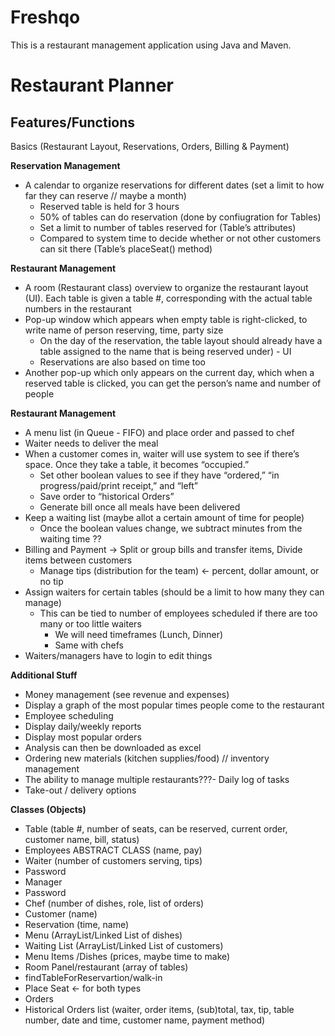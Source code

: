 # Freshqo
This is a restaurant management application using Java and Maven.

# Restaurant Planner

## Features/Functions


Basics (Restaurant Layout, Reservations, Orders, Billing & Payment)

**Reservation Management**
- A calendar to organize reservations for different dates (set a limit to how far they can reserve // maybe a month)
    - Reserved table is held for 3 hours
    - 50% of tables can do reservation (done by confiugration for Tables)
    - Set a limit to number of tables reserved for (Table’s attributes)
    - Compared to system time to decide whether or not other customers can sit there (Table’s placeSeat() method)

**Restaurant Management**
- A room (Restaurant class) overview to organize the restaurant layout (UI). Each table is given a table #, corresponding with the actual table numbers in the restaurant
- Pop-up window which appears when empty table is right-clicked, to write name of person reserving, time, party size
    - On the day of the reservation, the table layout should already have a table assigned to the name that is being reserved under) - UI
    - Reservations are also based on time too
- Another pop-up which only appears on the current day, which when a reserved table is clicked, you can get the person’s name and number of people

**Restaurant Management**
- A menu list (in Queue - FIFO) and place order and passed to chef
- Waiter needs to deliver the meal
- When a customer comes in, waiter will use system to see if there’s space. Once they take a table, it becomes “occupied.”
    - Set other boolean values to see if they have “ordered,” “in progress/paid/print receipt,” and “left”
    - Save order to “historical Orders”
    - Generate bill once all meals have been delivered
- Keep a waiting list (maybe allot a certain amount of time for people)
    - Once the boolean values change, we subtract minutes from the waiting time ??
- Billing and Payment → Split or group bills and transfer items, Divide items between customers
    - Manage tips (distribution for the team) ← percent, dollar amount, or no tip
- Assign waiters for certain tables (should be a limit to how many they can manage)
    - This can be tied to number of employees scheduled if there are too many or too little waiters
        - We will need timeframes (Lunch, Dinner)
        - Same with chefs
- Waiters/managers have to login to edit things

**Additional Stuff**
- Money management (see revenue and expenses)
- Display a graph of the most popular times people come to the restaurant
- Employee scheduling
- Display daily/weekly reports
- Display most popular orders
- Analysis can then be downloaded as excel
- Ordering new materials (kitchen supplies/food) // inventory management
- The ability to manage multiple restaurants???- Daily log of tasks
- Take-out / delivery options

**Classes (Objects)**
- Table (table #, number of seats, can be reserved, current order, customer name, bill, status)
- Employees ABSTRACT CLASS (name, pay)
- Waiter (number of customers serving, tips)
- Password
- Manager
- Password
- Chef (number of dishes, role, list of orders)
- Customer (name)
- Reservation (time, name)
- Menu (ArrayList/Linked List of dishes)
- Waiting List (ArrayList/Linked List of customers)
- Menu Items /Dishes (prices, maybe time to make)
- Room Panel/restaurant (array of tables)
- findTableForReservartion/walk-in
- Place Seat ← for both types
- Orders
- Historical Orders list (waiter, order items, (sub)total, tax,  tip, table number, date and time, customer name, payment method)










